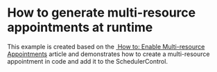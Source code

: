 # How to generate multi-resource appointments at runtime


This example is created based on the <a href="https://documentation.devexpress.com/#WindowsForms/CustomDocument4217"> How to: Enable Multi-resource Appointments</a> article and demonstrates how to create a multi-resource appointment in code and add it to the SchedulerControl.

<br/>


